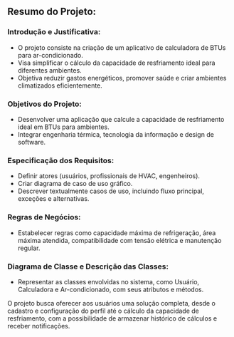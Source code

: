 ## Resumo do Projeto:

### Introdução e Justificativa:
- O projeto consiste na criação de um aplicativo de calculadora de BTUs para ar-condicionado.
- Visa simplificar o cálculo da capacidade de resfriamento ideal para diferentes ambientes.
- Objetiva reduzir gastos energéticos, promover saúde e criar ambientes climatizados eficientemente.

### Objetivos do Projeto:
- Desenvolver uma aplicação que calcule a capacidade de resfriamento ideal em BTUs para ambientes.
- Integrar engenharia térmica, tecnologia da informação e design de software.

### Especificação dos Requisitos:
- Definir atores (usuários, profissionais de HVAC, engenheiros).
- Criar diagrama de caso de uso gráfico.
- Descrever textualmente casos de uso, incluindo fluxo principal, exceções e alternativas.

### Regras de Negócios:
- Estabelecer regras como capacidade máxima de refrigeração, área máxima atendida, compatibilidade com tensão elétrica e manutenção regular.

### Diagrama de Classe e Descrição das Classes:
- Representar as classes envolvidas no sistema, como Usuário, Calculadora e Ar-condicionado, com seus atributos e métodos.

O projeto busca oferecer aos usuários uma solução completa, desde o cadastro e configuração do perfil até o cálculo da capacidade de resfriamento, com a possibilidade de armazenar histórico de cálculos e receber notificações.
